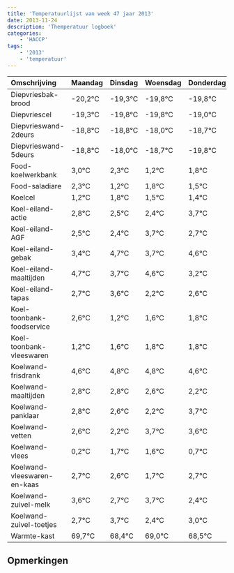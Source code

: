 ```yaml
---
title: 'Temperatuurlijst van week 47 jaar 2013'
date: 2013-11-24
description: 'Themperatuur logboek'
categories:
    - 'HACCP'
tags:
    - '2013'
    - 'temperatuur'
---
```

|Omschrijving|Maandag|Dinsdag|Woensdag|Donderdag|Vrijdag|Zaterdag|Zondag|
|:---|:---|:---|:---|:---|:---|:---|:---|
|Diepvriesbak-brood|-20,2°C|-19,3°C|-19,8°C|-19,8°C|-19,0°C|-19,7°C|-20,8°C|
|Diepvriescel|-19,3°C|-19,8°C|-19,8°C|-19,0°C|-19,7°C|-20,8°C|-20,2°C|
|Diepvrieswand-2deurs|-18,8°C|-18,8°C|-18,0°C|-18,7°C|-19,8°C|-19,2°C|-19,5°C|
|Diepvrieswand-5deurs|-18,8°C|-18,0°C|-18,7°C|-19,8°C|-19,2°C|-19,5°C|-19,6°C|
|Food-koelwerkbank|3,0°C|2,3°C|1,2°C|1,8°C|1,5°C|1,4°C|2,7°C|
|Food-saladiare|2,3°C|1,2°C|1,8°C|1,5°C|1,4°C|2,7°C|1,7°C|
|Koelcel|1,2°C|1,8°C|1,5°C|1,4°C|2,7°C|1,7°C|2,6°C|
|Koel-eiland-actie|2,8°C|2,5°C|2,4°C|3,7°C|2,7°C|3,6°C|2,2°C|
|Koel-eiland-AGF|2,5°C|2,4°C|3,7°C|2,7°C|3,6°C|2,2°C|2,6°C|
|Koel-eiland-gebak|3,4°C|4,7°C|3,7°C|4,6°C|3,2°C|3,6°C|3,8°C|
|Koel-eiland-maaltijden|4,7°C|3,7°C|4,6°C|3,2°C|3,6°C|3,8°C|3,8°C|
|Koel-eiland-tapas|2,7°C|3,6°C|2,2°C|2,6°C|2,8°C|2,8°C|2,6°C|
|Koel-toonbank-foodservice|2,6°C|1,2°C|1,6°C|1,8°C|1,8°C|1,6°C|1,2°C|
|Koel-toonbank-vleeswaren|1,2°C|1,6°C|1,8°C|1,8°C|1,6°C|1,2°C|2,7°C|
|Koelwand-frisdrank|4,6°C|4,8°C|4,8°C|4,6°C|4,2°C|5,7°C|5,6°C|
|Koelwand-maaltijden|2,8°C|2,8°C|2,6°C|2,2°C|3,7°C|3,6°C|2,7°C|
|Koelwand-panklaar|2,8°C|2,6°C|2,2°C|3,7°C|3,6°C|2,7°C|3,7°C|
|Koelwand-vetten|2,6°C|2,2°C|3,7°C|3,6°C|2,7°C|3,7°C|2,4°C|
|Koelwand-vlees|0,2°C|1,7°C|1,6°C|0,7°C|1,7°C|0,4°C|1,0°C|
|Koelwand-vleeswaren-en-kaas|2,7°C|2,6°C|1,7°C|2,7°C|1,4°C|2,0°C|1,5°C|
|Koelwand-zuivel-melk|3,6°C|2,7°C|3,7°C|2,4°C|3,0°C|2,5°C|2,8°C|
|Koelwand-zuivel-toetjes|2,7°C|3,7°C|2,4°C|3,0°C|2,5°C|2,8°C|2,9°C|
|Warmte-kast|69,7°C|68,4°C|69,0°C|68,5°C|68,8°C|68,9°C|68,2°C|

## Opmerkingen


